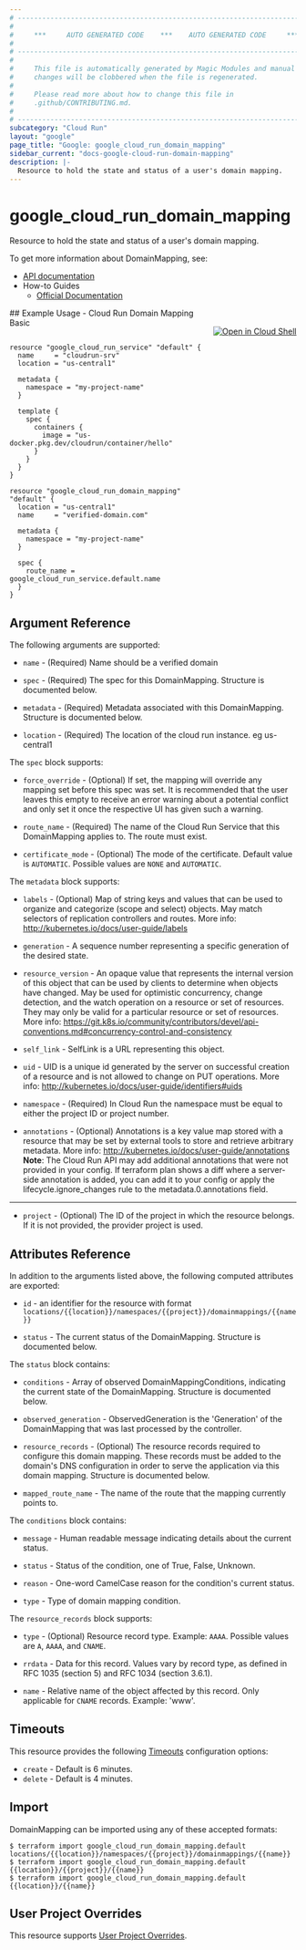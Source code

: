 ```yaml
---
# ----------------------------------------------------------------------------
#
#     ***     AUTO GENERATED CODE    ***    AUTO GENERATED CODE     ***
#
# ----------------------------------------------------------------------------
#
#     This file is automatically generated by Magic Modules and manual
#     changes will be clobbered when the file is regenerated.
#
#     Please read more about how to change this file in
#     .github/CONTRIBUTING.md.
#
# ----------------------------------------------------------------------------
subcategory: "Cloud Run"
layout: "google"
page_title: "Google: google_cloud_run_domain_mapping"
sidebar_current: "docs-google-cloud-run-domain-mapping"
description: |-
  Resource to hold the state and status of a user's domain mapping.
---
```


# google\_cloud\_run\_domain\_mapping

Resource to hold the state and status of a user's domain mapping.


To get more information about DomainMapping, see:

* [API documentation](https://cloud.google.com/run/docs/reference/rest/v1/projects.locations.domainmappings)
* How-to Guides
    * [Official Documentation](https://cloud.google.com/run/docs/mapping-custom-domains)

<div class = "oics-button" style="float: right; margin: 0 0 -15px">
  <a href="https://console.cloud.google.com/cloudshell/open?cloudshell_git_repo=https%3A%2F%2Fgithub.com%2Fterraform-google-modules%2Fdocs-examples.git&cloudshell_working_dir=cloud_run_domain_mapping_basic&cloudshell_image=gcr.io%2Fgraphite-cloud-shell-images%2Fterraform%3Alatest&open_in_editor=main.tf&cloudshell_print=.%2Fmotd&cloudshell_tutorial=.%2Ftutorial.md" target="_blank">
    <img alt="Open in Cloud Shell" src="//gstatic.com/cloudssh/images/open-btn.svg" style="max-height: 44px; margin: 32px auto; max-width: 100%;">
  </a>
</div>
## Example Usage - Cloud Run Domain Mapping Basic


```hcl

resource "google_cloud_run_service" "default" {
  name     = "cloudrun-srv"
  location = "us-central1"

  metadata {
    namespace = "my-project-name"
  }

  template {
    spec {
      containers {
        image = "us-docker.pkg.dev/cloudrun/container/hello"
      }
    }
  }
}

resource "google_cloud_run_domain_mapping" "default" {
  location = "us-central1"
  name     = "verified-domain.com"

  metadata {
    namespace = "my-project-name"
  }

  spec {
    route_name = google_cloud_run_service.default.name
  }
}
```

## Argument Reference

The following arguments are supported:


* `name` -
  (Required)
  Name should be a verified domain

* `spec` -
  (Required)
  The spec for this DomainMapping.
  Structure is documented below.

* `metadata` -
  (Required)
  Metadata associated with this DomainMapping.
  Structure is documented below.

* `location` -
  (Required)
  The location of the cloud run instance. eg us-central1


The `spec` block supports:

* `force_override` -
  (Optional)
  If set, the mapping will override any mapping set before this spec was set.
  It is recommended that the user leaves this empty to receive an error
  warning about a potential conflict and only set it once the respective UI
  has given such a warning.

* `route_name` -
  (Required)
  The name of the Cloud Run Service that this DomainMapping applies to.
  The route must exist.

* `certificate_mode` -
  (Optional)
  The mode of the certificate.
  Default value is `AUTOMATIC`.
  Possible values are `NONE` and `AUTOMATIC`.

The `metadata` block supports:

* `labels` -
  (Optional)
  Map of string keys and values that can be used to organize and categorize
  (scope and select) objects. May match selectors of replication controllers
  and routes.
  More info: http://kubernetes.io/docs/user-guide/labels

* `generation` -
  A sequence number representing a specific generation of the desired state.

* `resource_version` -
  An opaque value that represents the internal version of this object that
  can be used by clients to determine when objects have changed. May be used
  for optimistic concurrency, change detection, and the watch operation on a
  resource or set of resources. They may only be valid for a
  particular resource or set of resources.
  More info:
  https://git.k8s.io/community/contributors/devel/api-conventions.md#concurrency-control-and-consistency

* `self_link` -
  SelfLink is a URL representing this object.

* `uid` -
  UID is a unique id generated by the server on successful creation of a resource and is not
  allowed to change on PUT operations.
  More info: http://kubernetes.io/docs/user-guide/identifiers#uids

* `namespace` -
  (Required)
  In Cloud Run the namespace must be equal to either the
  project ID or project number.

* `annotations` -
  (Optional)
  Annotations is a key value map stored with a resource that
  may be set by external tools to store and retrieve arbitrary metadata. More
  info: http://kubernetes.io/docs/user-guide/annotations
  **Note**: The Cloud Run API may add additional annotations that were not provided in your config.
  If terraform plan shows a diff where a server-side annotation is added, you can add it to your config
  or apply the lifecycle.ignore_changes rule to the metadata.0.annotations field.

- - -


* `project` - (Optional) The ID of the project in which the resource belongs.
    If it is not provided, the provider project is used.


## Attributes Reference

In addition to the arguments listed above, the following computed attributes are exported:

* `id` - an identifier for the resource with format `locations/{{location}}/namespaces/{{project}}/domainmappings/{{name}}`

* `status` -
  The current status of the DomainMapping.
  Structure is documented below.


The `status` block contains:

* `conditions` -
  Array of observed DomainMappingConditions, indicating the current state
  of the DomainMapping.
  Structure is documented below.

* `observed_generation` -
  ObservedGeneration is the 'Generation' of the DomainMapping that
  was last processed by the controller.

* `resource_records` -
  (Optional)
  The resource records required to configure this domain mapping. These
  records must be added to the domain's DNS configuration in order to
  serve the application via this domain mapping.
  Structure is documented below.

* `mapped_route_name` -
  The name of the route that the mapping currently points to.


The `conditions` block contains:

* `message` -
  Human readable message indicating details about the current status.

* `status` -
  Status of the condition, one of True, False, Unknown.

* `reason` -
  One-word CamelCase reason for the condition's current status.

* `type` -
  Type of domain mapping condition.

The `resource_records` block supports:

* `type` -
  (Optional)
  Resource record type. Example: `AAAA`.
  Possible values are `A`, `AAAA`, and `CNAME`.

* `rrdata` -
  Data for this record. Values vary by record type, as defined in RFC 1035
  (section 5) and RFC 1034 (section 3.6.1).

* `name` -
  Relative name of the object affected by this record. Only applicable for
  `CNAME` records. Example: 'www'.

## Timeouts

This resource provides the following
[Timeouts](/docs/configuration/resources.html#timeouts) configuration options:

- `create` - Default is 6 minutes.
- `delete` - Default is 4 minutes.

## Import


DomainMapping can be imported using any of these accepted formats:

```
$ terraform import google_cloud_run_domain_mapping.default locations/{{location}}/namespaces/{{project}}/domainmappings/{{name}}
$ terraform import google_cloud_run_domain_mapping.default {{location}}/{{project}}/{{name}}
$ terraform import google_cloud_run_domain_mapping.default {{location}}/{{name}}
```

## User Project Overrides

This resource supports [User Project Overrides](https://www.terraform.io/docs/providers/google/guides/provider_reference.html#user_project_override).
